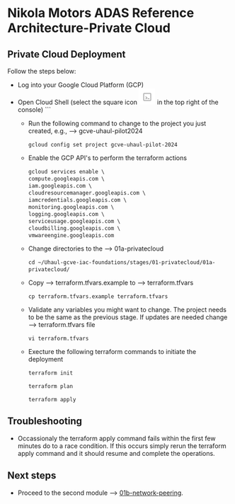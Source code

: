 # Nikola Motors ADAS Reference Architecture-Private Cloud

## Private Cloud Deployment

Follow the steps below:
 * Log into your Google Cloud Platform (GCP)
 * Open Cloud Shell (select the square icon <img src="https://github.com/tgaillard1/Uhaul-gcve-iac-foundations/blob/main/docs/cloud-shell.png" alt="Cloud Shell Icon"/> in the top right of the console)
        ```
     * Run the following command to change to the project you just created, e.g.,  --> gcve-uhaul-pilot2024
    
        ```
        gcloud config set project gcve-uhaul-pilot-2024
        ```
     * Enable the GCP API's to perform the terraform actions
    
        ```
        gcloud services enable \
        compute.googleapis.com \
        iam.googleapis.com \
        cloudresourcemanager.googleapis.com \
        iamcredentials.googleapis.com \
        monitoring.googleapis.com \
        logging.googleapis.com \
        serviceusage.googleapis.com \
        cloudbilling.googleapis.com \
        vmwareengine.googleapis.com
        ```
     * Change directories to the --> 01a-privatecloud
    
        ```
        cd ~/Uhaul-gcve-iac-foundations/stages/01-privatecloud/01a-privatecloud/
        ```
     * Copy --> terraform.tfvars.example to --> terraform.tfvars
    
        ```
        cp terraform.tfvars.example terraform.tfvars
        ```
     * Validate any variables you might want to change.  The project needs to be the same as the previous stage.  If updates are needed change --> terraform.tfvars file
    
        ```
        vi terraform.tfvars
        ```
     * Execture the following terraform commands to initiate the deployment
    
        ```
        terraform init
        ```
        ```
        terraform plan
        ```
        ```
        terraform apply
        ```

## Troubleshooting

 * Occassionaly the terraform apply command fails within the first few minutes do to a race condition.  If this occurs simply rerun the terraform apply command and it should resume and complete the operations.

## Next steps

 * Proceed to the second module --> [01b-network-peering](../01b-network-peering).


